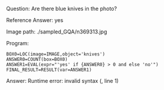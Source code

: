 Question: Are there blue knives in the photo?

Reference Answer: yes

Image path: ./sampled_GQA/n369313.jpg

Program:

```
BOX0=LOC(image=IMAGE,object='knives')
ANSWER0=COUNT(box=BOX0)
ANSWER1=EVAL(expr="'yes' if {ANSWER0} > 0 and else 'no'")
FINAL_RESULT=RESULT(var=ANSWER1)
```
Answer: Runtime error: invalid syntax (<string>, line 1)

